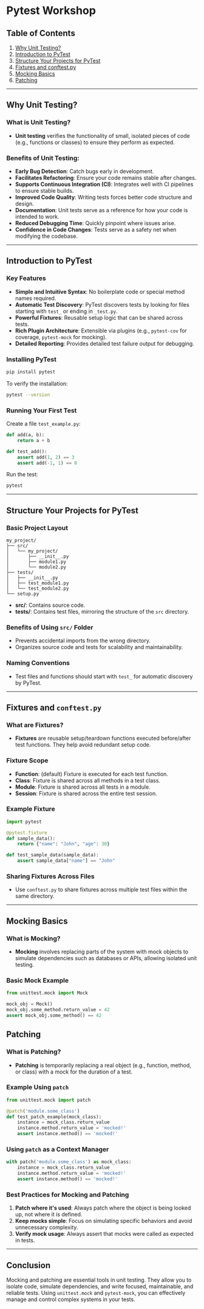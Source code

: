 # Pytest Workshop

## Table of Contents

1. [Why Unit Testing?](#why-unit-testing)
2. [Introduction to PyTest](#introduction-to-pytest)
3. [Structure Your Projects for PyTest](#structure-your-projects-for-pytest)
4. [Fixtures and conftest.py](#fixtures-and-conftestpy)
5. [Mocking Basics](#mocking-basics)
6. [Patching](#patching)

---

## Why Unit Testing?

### What is Unit Testing?

- **Unit testing** verifies the functionality of small, isolated pieces of code (e.g., functions or classes) to ensure they perform as expected.

### Benefits of Unit Testing:

- **Early Bug Detection**: Catch bugs early in development.
- **Facilitates Refactoring**: Ensure your code remains stable after changes.
- **Supports Continuous Integration (CI)**: Integrates well with CI pipelines to ensure stable builds.
- **Improved Code Quality**: Writing tests forces better code structure and design.
- **Documentation**: Unit tests serve as a reference for how your code is intended to work.
- **Reduced Debugging Time**: Quickly pinpoint where issues arise.
- **Confidence in Code Changes**: Tests serve as a safety net when modifying the codebase.

---

## Introduction to PyTest

### Key Features

- **Simple and Intuitive Syntax**: No boilerplate code or special method names required.
- **Automatic Test Discovery**: PyTest discovers tests by looking for files starting with `test_` or ending in `_test.py`.
- **Powerful Fixtures**: Reusable setup logic that can be shared across tests.
- **Rich Plugin Architecture**: Extensible via plugins (e.g., `pytest-cov` for coverage, `pytest-mock` for mocking).
- **Detailed Reporting**: Provides detailed test failure output for debugging.

### Installing PyTest

```bash
pip install pytest
```

To verify the installation:

```bash
pytest --version
```

### Running Your First Test

Create a file `test_example.py`:

```python
def add(a, b):
    return a + b

def test_add():
    assert add(1, 2) == 3
    assert add(-1, 1) == 0
```

Run the test:

```bash
pytest
```

---

## Structure Your Projects for PyTest

### Basic Project Layout

```plaintext
my_project/
├── src/
│   └── my_project/
│       ├── __init__.py
│       ├── module1.py
│       └── module2.py
├── tests/
│   ├── __init__.py
│   ├── test_module1.py
│   └── test_module2.py
└── setup.py
```

- **src/**: Contains source code.
- **tests/**: Contains test files, mirroring the structure of the `src` directory.

### Benefits of Using `src/` Folder

- Prevents accidental imports from the wrong directory.
- Organizes source code and tests for scalability and maintainability.

### Naming Conventions

- Test files and functions should start with `test_` for automatic discovery by PyTest.

---

## Fixtures and `conftest.py`

### What are Fixtures?

- **Fixtures** are reusable setup/teardown functions executed before/after test functions. They help avoid redundant setup code.

### Fixture Scope

- **Function**: (default) Fixture is executed for each test function.
- **Class**: Fixture is shared across all methods in a test class.
- **Module**: Fixture is shared across all tests in a module.
- **Session**: Fixture is shared across the entire test session.

### Example Fixture

```python
import pytest

@pytest.fixture
def sample_data():
    return {"name": "John", "age": 30}

def test_sample_data(sample_data):
    assert sample_data["name"] == "John"
```

### Sharing Fixtures Across Files

- Use `conftest.py` to share fixtures across multiple test files within the same directory.

---

## Mocking Basics

### What is Mocking?

- **Mocking** involves replacing parts of the system with mock objects to simulate dependencies such as databases or APIs, allowing isolated unit testing.

### Basic Mock Example

```python
from unittest.mock import Mock

mock_obj = Mock()
mock_obj.some_method.return_value = 42
assert mock_obj.some_method() == 42
```

## Patching

### What is Patching?

- **Patching** is temporarily replacing a real object (e.g., function, method, or class) with a mock for the duration of a test.

### Example Using `patch`

```python
from unittest.mock import patch

@patch('module.some_class')
def test_patch_example(mock_class):
    instance = mock_class.return_value
    instance.method.return_value = 'mocked!'
    assert instance.method() == 'mocked!'
```

### Using `patch` as a Context Manager

```python
with patch('module.some_class') as mock_class:
    instance = mock_class.return_value
    instance.method.return_value = 'mocked!'
    assert instance.method() == 'mocked!'
```

### Best Practices for Mocking and Patching

1. **Patch where it's used**: Always patch where the object is being looked up, not where it is defined.
2. **Keep mocks simple**: Focus on simulating specific behaviors and avoid unnecessary complexity.
3. **Verify mock usage**: Always assert that mocks were called as expected in tests.

---

## Conclusion

Mocking and patching are essential tools in unit testing. They allow you to isolate code, simulate dependencies, and write focused, maintainable, and reliable tests. Using `unittest.mock` and `pytest-mock`, you can effectively manage and control complex systems in your tests.

